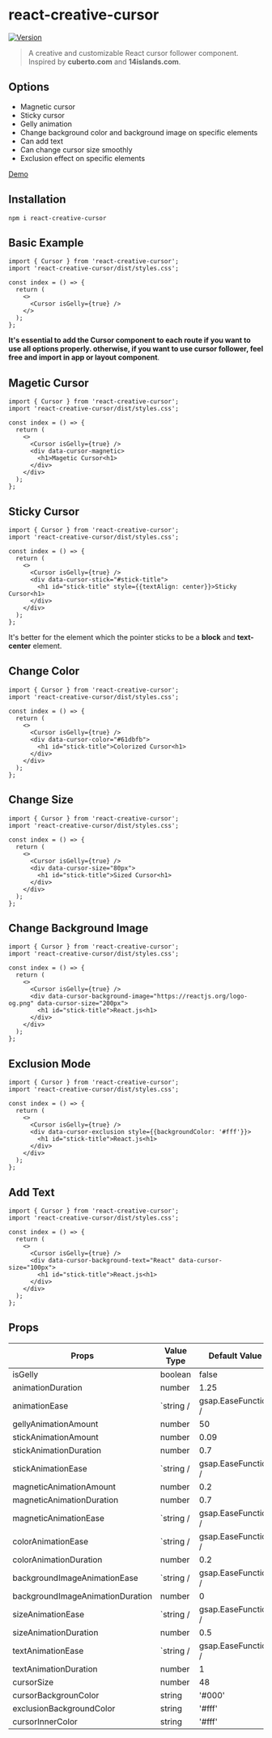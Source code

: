# react-creative-cursor

<a href="https://www.npmjs.com/package/react-creative-cursor"><img src="https://img.shields.io/npm/v/react-creative-cursor.svg" alt="Version"></a>

> A creative and customizable React cursor follower component. Inspired by **cuberto.com** and **14islands.com**.

## Options

- Magnetic cursor
- Sticky cursor
- Gelly animation
- Change background color and background image on specific elements
- Can add text
- Can change cursor size smoothly
- Exclusion effect on specific elements

<a href="https://react-creative-cursor-demo.vercel.app/">Demo</a>

## Installation

```
npm i react-creative-cursor
```

## Basic Example

```tsx
import { Cursor } from 'react-creative-cursor';
import 'react-creative-cursor/dist/styles.css';

const index = () => {
  return (
    <>
      <Cursor isGelly={true} />
    </>
  );
};
```

**It's essential to add the Cursor component to each route if you want to use all options properly. otherwise, if you want to use cursor follower, feel free and import in app or layout component**.

## Magetic Cursor

```tsx
import { Cursor } from 'react-creative-cursor';
import 'react-creative-cursor/dist/styles.css';

const index = () => {
  return (
    <>
      <Cursor isGelly={true} />
      <div data-cursor-magnetic>
        <h1>Magetic Cursor<h1>
      </div>
    </div>
  );
};
```

## Sticky Cursor

```tsx
import { Cursor } from 'react-creative-cursor';
import 'react-creative-cursor/dist/styles.css';

const index = () => {
  return (
    <>
      <Cursor isGelly={true} />
      <div data-cursor-stick="#stick-title">
        <h1 id="stick-title" style={{textAlign: center}}>Sticky Cursor<h1>
      </div>
    </div>
  );
};
```

It's better for the element which the pointer sticks to be a **block** and **text-center** element.

## Change Color

```tsx
import { Cursor } from 'react-creative-cursor';
import 'react-creative-cursor/dist/styles.css';

const index = () => {
  return (
    <>
      <Cursor isGelly={true} />
      <div data-cursor-color="#61dbfb">
        <h1 id="stick-title">Colorized Cursor<h1>
      </div>
    </div>
  );
};
```

## Change Size

```tsx
import { Cursor } from 'react-creative-cursor';
import 'react-creative-cursor/dist/styles.css';

const index = () => {
  return (
    <>
      <Cursor isGelly={true} />
      <div data-cursor-size="80px">
        <h1 id="stick-title">Sized Cursor<h1>
      </div>
    </div>
  );
};
```

## Change Background Image

```tsx
import { Cursor } from 'react-creative-cursor';
import 'react-creative-cursor/dist/styles.css';

const index = () => {
  return (
    <>
      <Cursor isGelly={true} />
      <div data-cursor-background-image="https://reactjs.org/logo-og.png" data-cursor-size="200px">
        <h1 id="stick-title">React.js<h1>
      </div>
    </div>
  );
};
```

## Exclusion Mode

```tsx
import { Cursor } from 'react-creative-cursor';
import 'react-creative-cursor/dist/styles.css';

const index = () => {
  return (
    <>
      <Cursor isGelly={true} />
      <div data-cursor-exclusion style={{backgroundColor: '#fff'}}>
        <h1 id="stick-title">React.js<h1>
      </div>
    </div>
  );
};
```

## Add Text

```tsx
import { Cursor } from 'react-creative-cursor';
import 'react-creative-cursor/dist/styles.css';

const index = () => {
  return (
    <>
      <Cursor isGelly={true} />
      <div data-cursor-background-text="React" data-cursor-size="100px">
        <h1 id="stick-title">React.js<h1>
      </div>
    </div>
  );
};
```

## Props

| Props                            | Value Type                                 | Default Value  |
| -------------------------------- | ------------------------------------------ | -------------- |
| isGelly                          | boolean                                    | false          |
| animationDuration                | number                                     | 1.25           |
| animationEase                    | `string /| gsap.EaseFunction /| undefined` | Expo.easeOut   |
| gellyAnimationAmount             | number                                     | 50             |
| stickAnimationAmount             | number                                     | 0.09           |
| stickAnimationDuration           | number                                     | 0.7            |
| stickAnimationEase               | `string /| gsap.EaseFunction /| undefined` | Power4.easeOut |
| magneticAnimationAmount          | number                                     | 0.2            |
| magneticAnimationDuration        | number                                     | 0.7            |
| magneticAnimationEase            | `string /| gsap.EaseFunction /| undefined` | Power4.easeOut |
| colorAnimationEase               | `string /| gsap.EaseFunction /| undefined` | Power4.easeOut |
| colorAnimationDuration           | number                                     | 0.2            |
| backgroundImageAnimationEase     | `string /| gsap.EaseFunction /| undefined` | undefined      |
| backgroundImageAnimationDuration | number                                     | 0              |
| sizeAnimationEase                | `string /| gsap.EaseFunction /| undefined` | Expo.easeOut   |
| sizeAnimationDuration            | number                                     | 0.5            |
| textAnimationEase                | `string /| gsap.EaseFunction /| undefined` | Expo.easeOut   |
| textAnimationDuration            | number                                     | 1              |
| cursorSize                       | number                                     | 48             |
| cursorBackgrounColor             | string                                     | '#000'         |
| exclusionBackgroundColor         | string                                     | '#fff'         |
| cursorInnerColor                 | string                                     | '#fff'         |
